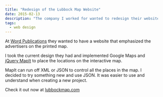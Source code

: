 ```yaml
---
title: "Redesign of the Lubbock Map Website"
date: 2015-02-13
description: "The company I worked for wanted to redesign their website."
tags:
  - web design
---
```


At [Word Publications](https://wordpub.com/) they wanted to have a website that emphasized the advertisers on the printed map.

I took the current design they had and implemented Google Maps and [jQuery MapIt](https://lifeinthegrid.github.io/demos/mapit/) to place the locations on the interactive map.

MapIt can run off XML or JSON to control all the places in the map. I decided to try something new and use JSON. It was easier to use and understand when creating a new project.

Check it out now at [lubbockmap.com](https://lubbockmap.com)
